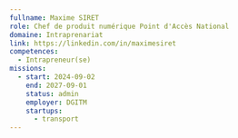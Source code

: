 ```yaml
---
fullname: Maxime SIRET
role: Chef de produit numérique Point d'Accès National
domaine: Intraprenariat
link: https://linkedin.com/in/maximesiret
competences:
  - Intrapreneur(se)
missions:
  - start: 2024-09-02
    end: 2027-09-01
    status: admin
    employer: DGITM
    startups:
      - transport
---
```

